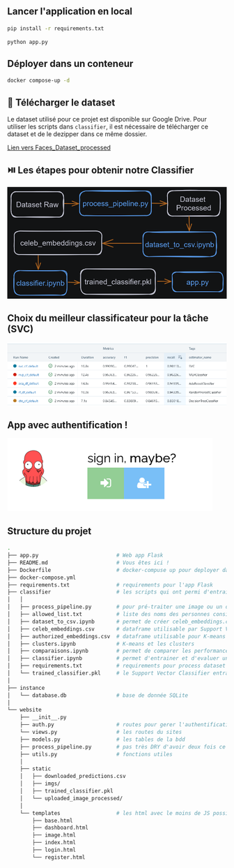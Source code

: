 ## Lancer l'application en local

```bash
pip install -r requirements.txt
```

```bash
python app.py
```

## Déployer dans un conteneur

```bash
docker compose-up -d
```

## :floppy_disk: Télécharger le dataset

Le dataset utilisé pour ce projet est disponible sur Google Drive.
Pour utiliser les scripts dans `classifier`, il est nécessaire de télécharger ce dataset et de le dezipper dans ce même dossier.

[Lien vers Faces_Dataset_processed](https://drive.google.com/file/d/11KawCPnuEFLHctgBaqw3eKaKM5kAfryL/view?usp=sharing)


## :play_or_pause_button:  Les étapes pour obtenir notre Classifier
![Image](https://raw.githubusercontent.com/Hatchi-Kin/Clever_Door/main/website/static/imgs/pipeline.png)

## Choix du meilleur classificateur pour la tâche (SVC)
![Image](https://raw.githubusercontent.com/Hatchi-Kin/Clever_Door/main/website/static/imgs/experiences_best_model.png)

## App avec authentification !
![Image](https://raw.githubusercontent.com/Hatchi-Kin/Clever_Door/main/website/static/imgs/login.png)


## Structure du projet

```bash
.
├── app.py                         # Web app Flask
├── README.md                      # Vous êtes ici !
├── Dockerfile                     # docker-compuse up pour deployer dans un container
├── docker-compose.yml
├── requirements.txt               # requirements pour l'app Flask
├── classifier                     # les scripts qui ont permi d'entrainer un classifier
│   │
│   ├── process_pipeline.py        # pour pré-traiter une image ou un dataset complet
│   ├── allowed_list.txt           # liste des noms des personnes considérées "authorisées"
│   ├── dataset_to_csv.ipynb       # permet de créer celeb_embeddings.csv
│   ├── celeb_embeddings.csv       # dataframe utilisable par Support Vector Classifier
│   ├── authorized_embeddings.csv  # dataframe utilisable pour K-means
│   ├── clusters.ipynb             # K-means et les clusters
│   ├── comparaisons.ipynb         # permet de comparer les performances de plusieurs classifiers
│   ├── classifier.ipynb           # permet d'entrainer et d'evaluer un Support Vector Classifier
│   ├── requirements.txt           # requirements pour process dataset et train classifier
│   └── trained_classifier.pkl     # le Support Vector Classifier entrainé
│
├── instance
│   └── database.db                # base de donnée SQLite
│
└── website
    ├── __init__.py
    ├── auth.py                    # routes pour gerer l'authentification
    └── views.py                   # les routes du sites
    ├── models.py                  # les tables de la bdd
    ├── process_pipeline.py        # pas très DRY d'avoir deux fois ce fichiers...
    ├── utils.py                   # fonctions utiles
    │
    ├── static
    │   ├── downloaded_predictions.csv
    │   ├── imgs/
    │   ├── trained_classifier.pkl
    │   └── uploaded_image_processed/
    │
    └── templates                  # les html avec le moins de JS possible
        ├── base.html
        ├── dashboard.html
        ├── image.html
        ├── index.html
        ├── login.html
        └── register.html
```
